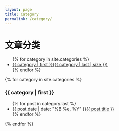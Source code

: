 ```yaml
---
layout: page
title: Category
permalink: /category/
---
```


<div class="category">
  <h1>文章分类</h1>

  <ul id="categories">
  {% for category in site.categories %}
    <li><a href="{{ site.baseurl }}/category/#{{ category | first }}">{{ category | first }}({{ category | last | size }})</a></li>
  {% endfor %}
  </ul>

  <div class="post post-archive">
  {% for category in site.categories %}
  <h3 id="{{ category | first }}">{{ category | first }}</h3>
  <ul class="arc-list">
      {% for post in category.last %}
          <li><span class="date">{{ post.date | date: "%B %e, %Y" }}</span><a href="{{ post.url }}">{{ post.title }}</a></li>
      {% endfor %}
  </ul>
  {% endfor %}
  </div>
</div>